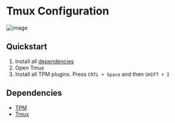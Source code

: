 # Tmux Configuration
![image](https://github.com/Noah4ever/tmux/assets/66632359/d64a5aae-f7d2-476a-bf2b-47fd11cbb6e2)

## Quickstart
1. Install all [dependencies](##Dependencies)
2. Open Tmux
3. Install all TPM plugins. Press `CRTL + Space` and then `SHIFT + I`

## Dependencies
- [TPM](https://github.com/tmux-plugins/tpm#installation)
- [Tmux](https://github.com/tmux/tmux/wiki/Installing)

